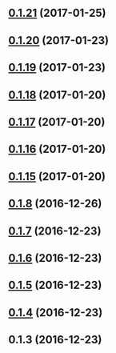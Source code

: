 <a name="0.1.21"></a>
## [0.1.21](https://github.com/Pearson-Higher-Ed/compare/v0.1.20...v0.1.21) (2017-01-25)



<a name="0.1.20"></a>
## [0.1.20](https://github.com/Pearson-Higher-Ed/compare/v0.1.19...v0.1.20) (2017-01-23)



<a name="0.1.19"></a>
## [0.1.19](https://github.com/Pearson-Higher-Ed/compare/v0.1.18...v0.1.19) (2017-01-23)



<a name="0.1.18"></a>
## [0.1.18](https://github.com/Pearson-Higher-Ed/compare/v0.1.17...v0.1.18) (2017-01-20)



<a name="0.1.17"></a>
## [0.1.17](https://github.com/Pearson-Higher-Ed/compare/v0.1.16...v0.1.17) (2017-01-20)



<a name="0.1.16"></a>
## [0.1.16](https://github.com/Pearson-Higher-Ed/compare/v0.1.15...v0.1.16) (2017-01-20)



<a name="0.1.15"></a>
## [0.1.15](https://github.com/Pearson-Higher-Ed/compare/v0.1.8...v0.1.15) (2017-01-20)



<a name="0.1.8"></a>
## [0.1.8](https://github.com/Pearson-Higher-Ed/compare/v0.1.7...v0.1.8) (2016-12-26)



<a name="0.1.7"></a>
## [0.1.7](https://github.com/Pearson-Higher-Ed/compare/v0.1.6...v0.1.7) (2016-12-23)



<a name="0.1.6"></a>
## [0.1.6](https://github.com/Pearson-Higher-Ed/compare/v0.1.5...v0.1.6) (2016-12-23)



<a name="0.1.5"></a>
## [0.1.5](https://github.com/Pearson-Higher-Ed/compare/v0.1.4...v0.1.5) (2016-12-23)



<a name="0.1.4"></a>
## [0.1.4](https://github.com/Pearson-Higher-Ed/compare/v0.1.3...v0.1.4) (2016-12-23)



<a name="0.1.3"></a>
## 0.1.3 (2016-12-23)



